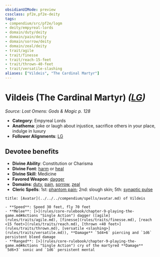 ```yaml
---
obsidianUIMode: preview
cssclass: pf2e,pf2e-deity
tags:
- compendium/src/pf2e/logm
- deity/empyreal-lords
- domain/duty/deity
- domain/pain/deity
- domain/sorrow/deity
- domain/zeal/deity
- trait/agile
- trait/finesse
- trait/reach-15-feet
- trait/thrown-40-feet
- trait/versatile-slashing
aliases: ["Vildeis", "The Cardinal Martyr"]
---
```

# Vildeis (The Cardinal Martyr) *([LG](rules/traits/lawful-goo-b1.md))*  
*Source: Lost Omens: Gods & Magic p. 128*  

- **Category**: Empyreal Lords
- **Anathema**: joke or laugh about injustice, sacrifice others in your place, indulge in luxury
- **Follower Alignments**: [LG](rules/traits/lawful-goo-b1.md)

## Devotee benefits

- **Divine Ability**: Constitution or Charisma
- **Divine Font**: [harm](../../spells/harm.md) or [heal](../../spells/heal.md)
- **Divine Skill**: Medicine
- **Favored Weapon**: [dagger](../../equipment/items/dagger.md)
- **Domains**: [duty](../domains.md#Duty), [pain](../domains.md#Pain), [sorrow](../domains.md#Sorrow), [zeal](../domains.md#Zeal)
- **Cleric Spells**: 1st: [phantom pain](../../spells/phantom-pain.md); 2nd: slough skin; 5th: [synaptic pulse](../../spells/synaptic-pulse.md)

```ad-embed-avatar
title: [Avatar](../../../compendium/spells/avatar.md) of Vildeis

- **Speed**: Speed 30 feet, fly 70 feet
- **Melee**: [>](rules/core-rulebook/chapter-9-playing-the-game.md#Actions "Single Action") dagger ([agile](rules/traits/agile.md), [finesse](rules/traits/finesse.md), [reach <15 feet>](rules/traits/reach.md), [thrown <40 feet>](rules/traits/thrown.md), [versatile <slashing>](rules/traits/versatile.md)), **Damage** `5d4+6` piercing and `1d6` persistent bleed damage
- **Ranged**: [>](rules/core-rulebook/chapter-9-playing-the-game.md#Actions "Single Action") cry of the martyred **Damage** `5d6+3` sonic and `1d6` persistent mental
```
